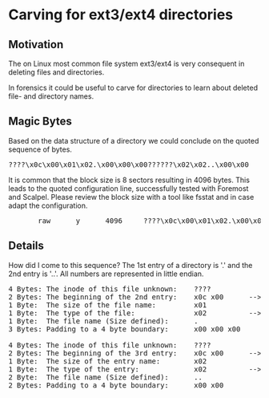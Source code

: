 Carving for ext3/ext4 directories
=================================



## Motivation

The on Linux most common file system ext3/ext4 is very consequent in deleting files and directories.

In forensics it could be useful to carve for directories to learn about deleted file- and directory names.



## Magic Bytes

Based on the data structure of a directory we could conclude on the quoted sequence of bytes.

<pre>
????\x0c\x00\x01\x02.\x00\x00\x00??????\x02\x02..\x00\x00
</pre>


It is common that the block size is 8 sectors resulting in 4096 bytes. This leads to the
quoted configuration line, successfully tested with Foremost and Scalpel. Please review
the block size with a tool like fsstat and in case adapt the configuration.

<pre>
       raw      y      4096     ????\x0c\x00\x01\x02.\x00\x00\x00????\x0c\x00\x02\x02..\x00\x00
</pre>



## Details

How did I come to this sequence? The 1st entry of a directory is '.' and the 2nd entry is '..'.
All numbers are represented in little endian.

<pre>
4 Bytes: The inode of this file unknown:    ????
2 Bytes: The beginning of the 2nd entry:    x0c x00      --> 12
1 Byte:  The size of the file name:         x01
1 Byte:  The type of the file:              x02          --> This is a driectory
1 Byte:  The file name (Size defined):      .
3 Bytes: Padding to a 4 byte boundary:      x00 x00 x00

4 Bytes: The inode of this file unknown:    ????
2 Bytes: The beginning of the 3rd entry:    x0c x00      --> 12, We ignore empty directories
1 Byte:  The size of the entry name:        x02
1 Byte:  The type of the entry:             x02          --> This is a driectory
2 Byte:  The file name (Size defined):      ..
2 Bytes: Padding to a 4 byte boundary:      x00 x00
</pre>





